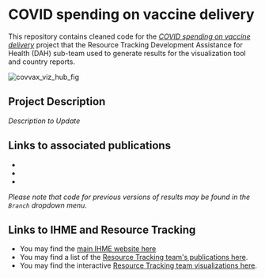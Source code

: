 # COVID spending on vaccine delivery

This repository contains cleaned code for the [_COVID spending on vaccine delivery_](https://viz-dev.ihme.washington.edu/covid-spending/) project that the Resource Tracking Development Assistance for Health (DAH) sub-team used to generate results for the visualization tool and country reports.

![covvax_viz_hub_fig](3-Archive/Figures/VizHub_COVID_spending_vaccine_delivery_20221221.gif "full_view")

## Project Description
_Description to Update_

## Links to associated publications 

*
*
*

*Please note that code for previous versions of results may be found in the `Branch` dropdown menu*.

## Links to IHME and Resource Tracking
* You may find the [main IHME website here](http://www.healthdata.org/)
* You may find a list of the [Resource Tracking team's publications here](http://www.healthdata.org/health-financing/publications). 
* You may find the interactive [Resource Tracking team visualizations here](https://vizhub.healthdata.org/fgh/).
